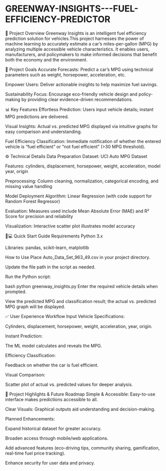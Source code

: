 # GREENWAY-INSIGHTS---FUEL-EFFICIENCY-PREDICTOR

🚗 Project Overview
Greenway Insights is an intelligent fuel efficiency prediction solution for vehicles.This project harnesses the power of machine learning to accurately estimate a car’s miles-per-gallon (MPG) by analyzing multiple accessible vehicle characteristics. It enables users, manufacturers, and policymakers to make informed decisions that benefit both the economy and the environment.

🎯 Project Goals
Accurate Forecasts: Predict a car’s MPG using technical parameters such as weight, horsepower, acceleration, etc.

Empower Users: Deliver actionable insights to help maximize fuel savings.

Sustainability Focus: Encourage eco-friendly vehicle design and policy-making by providing clear evidence-driven recommendations.

📊 Key Features
Effortless Prediction: Users input vehicle details; instant MPG predictions are delivered.

Visual Insights: Actual vs. predicted MPG displayed via intuitive graphs for easy comparison and understanding.

Fuel Efficiency Classification: Immediate notification of whether the entered vehicle is “fuel efficient” or “not fuel efficient” (>30 MPG threshold).

⚙️ Technical Details
Data Preparation
Dataset: UCI Auto MPG Dataset

Features: cylinders, displacement, horsepower, weight, acceleration, model year, origin

Preprocessing: Column cleaning, normalization, categorical encoding, and missing value handling

Model Deployment
Algorithm: Linear Regression (with code support for Random Forest Regressor)

Evaluation: Measures used include Mean Absolute Error (MAE) and R² Score for precision and reliability

Visualization: Interactive scatter plot illustrates model accuracy

🧑💻 Quick Start Guide
Requirements
Python 3.x

Libraries: pandas, scikit-learn, matplotlib

How to Use
Place Auto_Data_Set_963_49.csv in your project directory.

Update the file path in the script as needed.

Run the Python script:

bash
python greenway_insights.py
Enter the required vehicle details when prompted.

View the predicted MPG and classification result; the actual vs. predicted MPG graph will be displayed.

✅ User Experience Workflow
Input Vehicle Specifications:

Cylinders, displacement, horsepower, weight, acceleration, year, origin.

Instant Prediction:

The ML model calculates and reveals the MPG.

Efficiency Classification:

Feedback on whether the car is fuel efficient.

Visual Comparison:

Scatter plot of actual vs. predicted values for deeper analysis.

🌟 Project Highlights & Future Roadmap
Simple & Accessible: Easy-to-use interface makes predictions accessible to all.

Clear Visuals: Graphical outputs aid understanding and decision-making.

Planned Enhancements:

Expand historical dataset for greater accuracy.

Broaden access through mobile/web applications.

Add advanced features (eco-driving tips, community sharing, gamification, real-time fuel price tracking).

Enhance security for user data and privacy.
